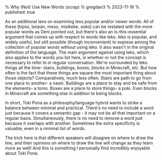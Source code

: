 % Why (Not) Use New Words (scrap)
% gregdan3
% 2023-11-16
% published: true

As an additional lens on examining less popular and/or newer words:
All of these [kipisi, lanpan, meso, misikeke, soko] can be restated with the more popular words as Deni pointed out, but there's also an is-this-essential argument that comes up with respect to words like leko.
leko is popular, and widely useful, but still possible (though inconvenient) to express among the collection of popular words without using leko. It also wasn't in the original definition of the language. The main argument against using leko, which also applies to the words you list here, is whether or not the concept is necessary to refer to in regular conversation. We're surrounded by leko things all the time- stairs, buildings, boxes, blocks in Minecraft, etc. But how often is the fact that these things are square the most important thing about those objects? Comparatively, much less often. Stairs are path to go from one place to another- a nasin. Buildings are a place to stay and be safe from the elements- a tomo. Boxes are a place to store things- a poki. Even blocks in Minecraft are something else in addition to being blocks.

In short, Toki Pona as a philosophy/language hybrid wants to strike a balance between minimal and practical. There's no need to include a word just because it covers a semantic gap - it may not be all that important on a regular basis. Simultaneously, there is no need to remove a word just because it overlaps with another. Sometimes the extra specificity is valuable, even in a minimal list of words.

The trick here is that different speakers will disagree on where to draw the line, and their opinions on where to draw the line will change as they learn more as well!
And this is something I personally find incredibly enjoyable about Toki Pona.
